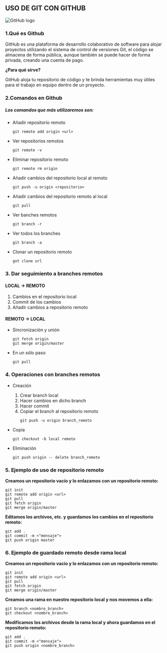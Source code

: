 ## **USO DE GIT CON GITHUB**
![GitHub logo](https://assets-cdn.github.com/images/modules/logos_page/GitHub-Logo.png)

### 1.Qué es Github

GitHub es una plataforma de desarrollo colaborativo de software para alojar proyectos utilizando el sistema de control de versiones Git, el código se almacena de forma pública, aunque también se puede hacer de forma privada, creando una cuenta de pago.

**¿Para qué sirve?**

GitHub aloja tu repositorio de código y te brinda herramientas muy útiles para el trabajo en equipo dentro de un proyecto.


### 2.Comandos en Github

##### Los comandos que más utilizaremos son:

* Añadir repositorio remoto
    ~~~
    git remote add origin <url>
    ~~~

* Ver repositorios remotos 
    ~~~
    git remote -v
    ~~~

* Eliminar repositorio remoto 
    ~~~
    git remote rm origin
    ~~~

* Añadir cambios del repositorio local al remoto 
    ~~~
    git push -u origin <repositorio>
    ~~~

* Añadir cambios del repositorio remoto al local 
    ~~~
    git pull
    ~~~

* Ver banches remotos 
    ~~~
    git branch -r
    ~~~

* Ver todos los branches 
    ~~~
    git branch -a
    ~~~

* Clonar un repositorio remoto 
    ~~~
    got clone url
    ~~~


### 3. Dar seguimiento a branches remotos
#### **LOCAL -> REMOTO**
1. Cambios en el repositorio local
2. Commit de los cambios
3. Añadir cambios a repositorio remoto


#### **REMOTO -> LOCAL**
* Sincronización y unión
    ~~~
    git fetch origin
    git merge origin/master
    ~~~
* En un sólo paso
    ~~~
    git pull
    ~~~

### 4. Operaciones con branches remotos
* Creación

    1. Crear branch local
    2. Hacer cambios en dicho branch
    3. Hacer commit
    4. Copiar el branch al repositorio remoto
        ~~~
        git push -u origin branch_remoto
        ~~~

* Copia
    ~~~
    git checkout -b local remoto
    ~~~
	
* Eliminación
    ~~~
    git push origin -- delete branch_remoto
    ~~~

### 5. Ejemplo de uso de repositorio remoto
**Creamos un repositorio vacío y lo enlazamos con un repositorio remoto:**
~~~
git init
git remote add origin <url>
git pull
git fetch origin
git merge origin/master
~~~
**Editamos los archivos, etc. y guardamos los cambios en el repositorio remoto:**
~~~
git add .
git commit -m <"mensaje">
git push origin master
~~~

### 6. Ejemplo de guardado remoto desde rama local
**Creamos un repositorio vacío y lo enlazamos con un repositorio remoto:**
~~~
git init
git remote add origin <url>
git pull
git fetch origin
git merge origin/master
~~~
**Creamos una rama en nuestro repositorio local y nos movemos a ella:**
~~~
git branch <nombre_branch>
git checkout <nombre_branch>
~~~
**Modificamos los archivos desde la rama local y ahora guardamos en el repositorio remoto:**
~~~
git add .
git commit -m <"mensaje">
git push origin <nombre_branch>
~~~
